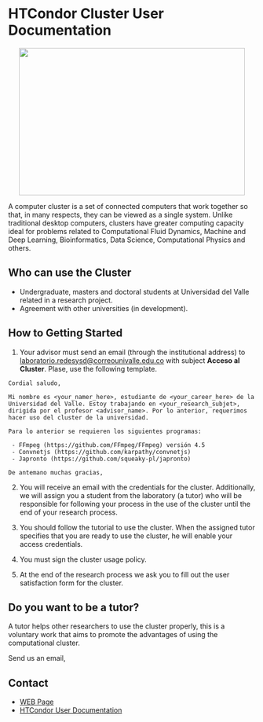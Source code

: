 # HTCondor Cluster User Documentation

<p align="center">
  <img width="460" height="300" src="http://lascilab.univalle.edu.co/static/univalle/images/lascilab-logo.png">
</p>

A computer cluster is a set of connected computers that work together so that, in many respects, they can be viewed as a single system. Unlike traditional desktop computers, clusters have greater computing capacity ideal for problems related to Computational Fluid Dynamics, Machine and Deep Learning, Bioinformatics, Data Science, Computational Physics and others.

## Who can use the Cluster

* Undergraduate, masters and doctoral students at Universidad del Valle related in a research project.
* Agreement with other universities (in development).

## How to Getting Started

1. Your advisor must send an email (through the institutional address) to laboratorio.redesysd@correounivalle.edu.co with subject **Acceso al Cluster**. Plase, use the following template.

```
Cordial saludo,

Mi nombre es <your_namer_here>, estudiante de <your_career_here> de la Universidad del Valle. Estoy trabajando en <your_research_subjet>, dirigida por el profesor <advisor_name>. Por lo anterior, requerimos hacer uso del cluster de la universidad.

Para lo anterior se requieren los siguientes programas: 

 - FFmpeg (https://github.com/FFmpeg/FFmpeg) versión 4.5
 - Convnetjs (https://github.com/karpathy/convnetjs)
 - Japronto (https://github.com/squeaky-pl/japronto)

De antemano muchas gracias,
```

2. You will receive an email with the credentials for the cluster. Additionally, we will assign you a student from the laboratory (a tutor) who will be responsible for following your process in the use of the cluster until the end of your research process.

3. You should follow the tutorial to use the cluster. When the assigned tutor specifies that you are ready to use the cluster, he will enable your access credentials.

4. You must sign the cluster usage policy.

5. At the end of the research process we ask you to fill out the user satisfaction form for the cluster.

## Do you want to be a tutor?

A tutor helps other researchers to use the cluster properly, this is a voluntary work that aims to promote the advantages of using the computational cluster.

Send us an email,


## Contact

* [WEB Page](http://lascilab.univalle.edu.co//)
* [HTCondor User Documentation](https://docs.gitbook.com/v2-changes/important-differences)
